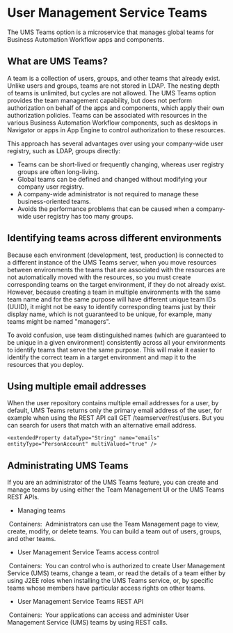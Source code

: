 # User Management Service Teams

The UMS Teams option is a microservice that manages global teams for Business Automation Workflow  apps and components.

## What are UMS Teams?

A team is a collection of users, groups, and other teams that already exist.  Unlike users and
groups, teams are not stored in LDAP. The nesting depth of teams is unlimited, but cycles are not
allowed. The UMS Teams option provides the team management capability, but does not perform
authorization on behalf of the apps and components, which apply their own authorization policies.
Teams can be associated with resources in the various Business Automation Workflow components, such as desktops in
Navigator or apps in App Engine to control authorization to these resources.

This approach has several advantages over using your company-wide user registry, such as LDAP,
groups directly:

- Teams can be short-lived or frequently changing, whereas user registry groups are often
long-living.
- Global teams can be defined and changed without modifying your company user registry.
- A company-wide administrator is not required to manage these business-oriented teams.
- Avoids the performance problems that can be caused when a company-wide user registry has too
many groups.

## Identifying teams across different environments

Because each environment (development, test, production) is connected to a different instance of
the UMS Teams server, when you move resources between environments the teams that are associated
with the resources are not automatically moved with the resources, so you must create corresponding
teams on the target environment, if they do not already exist. However, because creating a team in
multiple environments with the same team name and for the same purpose will have different unique
team IDs (UUID), it might not be easy to identify corresponding teams just by their display name,
which is not guaranteed to be unique, for example, many teams might be named "managers".

To avoid confusion, use team distinguished names (which are guaranteed to be unique in a given
environment) consistently across all your environments to identify teams that serve the same
purpose. This will make it easier to identify the correct team in a target environment and map it to
the resources that you deploy.

## Using multiple email addresses

When the user repository contains multiple email addresses for a user, by default, UMS Teams returns only
the primary email address of the user, for example when using the REST API call GET
/teamserver/rest/users. But you can search for users that match with an alternative email
address.

```
<extendedProperty dataType="String" name="emails" entityType="PersonAccount" multiValued="true" />
```

## Administrating UMS Teams

If you are an administrator of the UMS Teams feature, you can create and manage teams by using
either the Team Management UI or the UMS Teams REST APIs.

- Managing teams

 Containers: 
Administrators can use the Team Management page to view, create, modify, or delete teams. You can build a team out of users, groups, and other teams.
- User Management Service Teams access control

 Containers: 
You can control who is authorized to create User Management Service (UMS) teams, change a team, or read the details of a team either by using J2EE roles when installing the UMS Teams service, or, by specific teams whose members have particular access rights on other teams.
- User Management Service Teams REST API

 Containers: 
Your applications can access and administer User Management Service (UMS) teams by using REST calls.